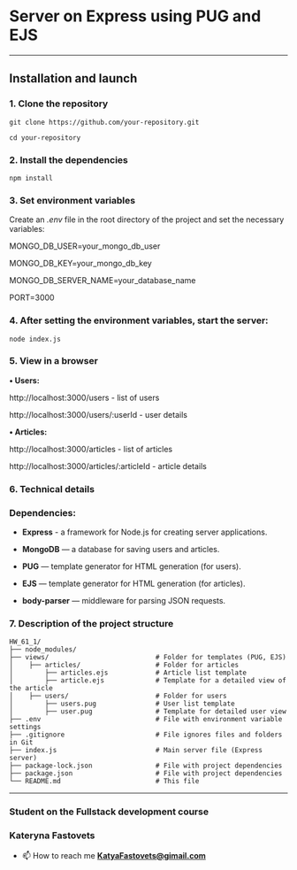 # Server on Express using PUG and EJS
____
## Installation and launch

### **1.** Clone the repository

`git clone https://github.com/your-repository.git`

`cd your-repository`

### **2.** Install the dependencies

`npm install`

### **3.** Set environment variables

Create an *.env* file in the root directory of the project and set the necessary variables:

MONGO_DB_USER=your_mongo_db_user

MONGO_DB_KEY=your_mongo_db_key

MONGO_DB_SERVER_NAME=your_database_name

PORT=3000

### **4.** After setting the environment variables, start the server:

`node index.js`

### **5.** View in a browser

**• Users:**

http://localhost:3000/users - list of users

http://localhost:3000/users/:userId - user details

**• Articles:**

http://localhost:3000/articles - list of articles

http://localhost:3000/articles/:articleId - article details

### **6.** Technical details

### **Dependencies:**

+ **Express** - a framework for Node.js for creating server applications.

+ **MongoDB** — a database for saving users and articles.

+ **PUG** — template generator for HTML generation (for users).

+ **EJS** — template generator for HTML generation (for articles).

+ **body-parser** — middleware for parsing JSON requests.

### **7.** Description of the project structure

```
HW_61_1/
├── node_modules/  
├── views/                           # Folder for templates (PUG, EJS)
│    ├── articles/                   # Folder for articles
│        ├── articles.ejs            # Article list template
│        ├── article.ejs             # Template for a detailed view of the article
│    ├── users/                      # Folder for users
│        ├── users.pug               # User list template
│        ├── user.pug                # Template for detailed user view
├── .env                             # File with environment variable settings
├── .gitignore                       # File ignores files and folders in Git
├── index.js                         # Main server file (Express server)
├── package-lock.json                # File with project dependencies
├── package.json                     # File with project dependencies
└── README.md                        # This file
```
___
### Student on the Fullstack development course
### Kateryna Fastovets
- 📫 How to reach me **KatyaFastovets@gimail.com**

